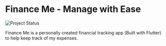 # Finance Me - Manage with Ease

![Project Status](https://img.shields.io/badge/Project%20Status-Ongoing-orange?style=for-the-badge&logo=github)

Finance Me is a personally created financial tracking app (Built with Flutter) to help keep track of my expenses.
